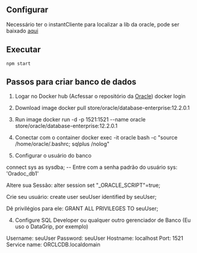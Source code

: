 
## Configurar

Necessário ter o instantCliente para localizar a lib da oracle, pode ser baixado [aqui](https://www.oracle.com/br/database/technologies/instant-client/downloads.html)

## Executar

`npm start`

## Passos para criar banco de dados

1. Logar no Docker hub (Acfessar o repositório da [Oracle](https://hub.docker.com/u/diegotelles/content/sub-a311e399-e0ee-4c28-ae6f-75eebc7d2635))
 docker login
2. Download image
 docker pull store/oracle/database-enterprise:12.2.0.1
3. Run image
 docker run -d -p 1521:1521 --name oracle store/oracle/database-enterprise:12.2.0.1
4. Conectar com o container
 docker exec -it oracle bash -c "source /home/oracle/.bashrc; sqlplus /nolog"

5. Configurar o usuário do banco

 connect sys as sysdba;
 -- Entre com a senha padrão do usuário sys: 'Oradoc_db1'

 Altere sua Sessão:
 alter session set "_ORACLE_SCRIPT"=true;

 Crie seu usuário:
 create user seuUser identified by seuUser; 

 Dê privilégios para ele:
 GRANT ALL PRIVILEGES TO seuUser;

4. Configure SQL Developer ou qualquer outro gerenciador de Banco (Eu uso o DataGrip, por exemplo)

 Username: seuUser
 Password: seuUser
 Hostname: localhost
 Port: 1521
 Service name: ORCLCDB.localdomain